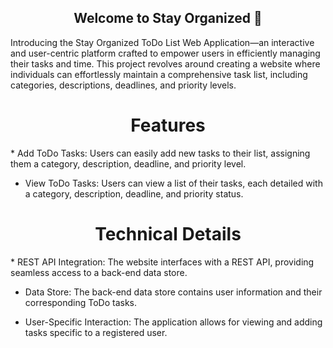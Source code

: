 <h2 align="center">Welcome to Stay Organized 👋</h2>
<p>
Introducing the Stay Organized ToDo List Web Application—an interactive and user-centric platform crafted to empower users in efficiently managing their tasks and time. This project revolves around creating a website where individuals can effortlessly maintain a comprehensive task list, including categories, descriptions, deadlines, and priority levels.
</p>
<h1 align="center">Features</h1>
* Add ToDo Tasks: Users can easily add new tasks to their list, assigning them a category, description, deadline, and priority level.

* View ToDo Tasks: Users can view a list of their tasks, each detailed with a category, description, deadline, and priority status.

<h1 align="center">Technical Details</h1>
* REST API Integration: The website interfaces with a REST API, providing seamless access to a back-end data store.

* Data Store: The back-end data store contains user information and their corresponding ToDo tasks.

* User-Specific Interaction: The application allows for viewing and adding tasks specific to a registered user.
